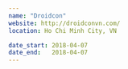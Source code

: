 ```yaml
---
name: "Droidcon"
website: http://droidconvn.com/
location: Ho Chi Minh City, VN

date_start: 2018-04-07
date_end:   2018-04-07
---
```

